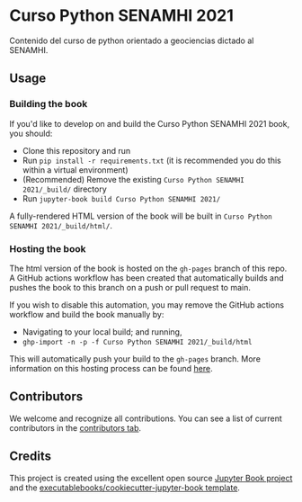 # Curso Python SENAMHI 2021

Contenido del curso de python orientado a geociencias dictado al SENAMHI.

## Usage

### Building the book

If you'd like to develop on and build the Curso Python SENAMHI 2021 book, you should:

- Clone this repository and run
- Run `pip install -r requirements.txt` (it is recommended you do this within a virtual environment)
- (Recommended) Remove the existing `Curso Python SENAMHI 2021/_build/` directory
- Run `jupyter-book build Curso Python SENAMHI 2021/`

A fully-rendered HTML version of the book will be built in `Curso Python SENAMHI 2021/_build/html/`.

### Hosting the book

The html version of the book is hosted on the `gh-pages` branch of this repo. A GitHub actions workflow has been created that automatically builds and pushes the book to this branch on a push or pull request to main.

If you wish to disable this automation, you may remove the GitHub actions workflow and build the book manually by:

- Navigating to your local build; and running,
- `ghp-import -n -p -f Curso Python SENAMHI 2021/_build/html`

This will automatically push your build to the `gh-pages` branch. More information on this hosting process can be found [here](https://jupyterbook.org/publish/gh-pages.html#manually-host-your-book-with-github-pages).

## Contributors

We welcome and recognize all contributions. You can see a list of current contributors in the [contributors tab](https://github.com/DangoMelon/curso_python_senamhi_2021/graphs/contributors).

## Credits

This project is created using the excellent open source [Jupyter Book project](https://jupyterbook.org/) and the [executablebooks/cookiecutter-jupyter-book template](https://github.com/executablebooks/cookiecutter-jupyter-book).
